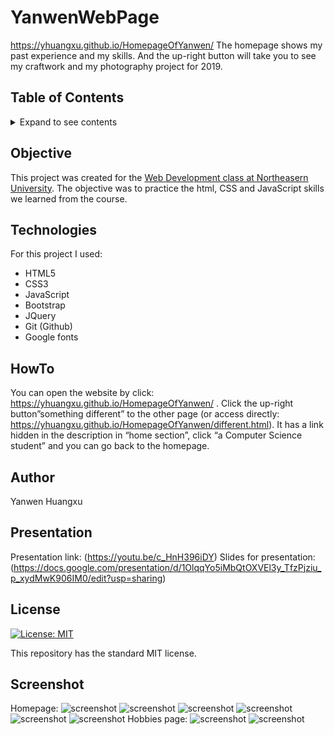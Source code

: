 # YanwenWebPage

https://yhuangxu.github.io/HomepageOfYanwen/
The homepage shows my past experience and my skills. And the up-right button will take you to see my craftwork and my photography project for 2019.

## Table of Contents
<details><summary>Expand to see contents</summary>
<p>

* **[Objective](#objective)**<br />
* **[Technologies](#technologies)**<br />
* **[HowTo](#HowTo)**<br />
* **[Author](#author)**<br />
* **[Screenshot](#screenshot)**<br />
* **[Presentation](#presentation)**<br />
* **[License](#license)**<br />

</p>
</details>

## Objective
This project was created for the [Web Development class at Northeasern University](http://johnguerra.co/classes/webDevelopment_spring_2019/). The objective was to practice the html, CSS and JavaScript skills we learned from the course.

## Technologies
For this project I used: 
* HTML5
* CSS3
* JavaScript
* Bootstrap
* JQuery
* Git (Github)
* Google fonts

## HowTo
You can open the website by click: https://yhuangxu.github.io/HomepageOfYanwen/ . Click the up-right button”something different” to the other page (or access directly: https://yhuangxu.github.io/HomepageOfYanwen/different.html). It has a link hidden in the description in “home section”, click “a Computer Science student” and you can go back to the homepage.

## Author
Yanwen Huangxu

## Presentation
Presentation link: (https://youtu.be/c_HnH396iDY)
Slides for presentation: (https://docs.google.com/presentation/d/1OlqqYo5iMbQtOXVEl3y_TfzPjziu_p_xydMwK906IM0/edit?usp=sharing)

## License
[![License: MIT](https://img.shields.io/badge/License-MIT-yellow.svg)](https://opensource.org/licenses/MIT)

This repository has the standard MIT license. 


## Screenshot
Homepage:
![screenshot](https://farm8.staticflickr.com/7823/31995628287_d759970cdb_k.jpg)
![screenshot](https://farm8.staticflickr.com/7803/46936584581_876c4e1e6e_k.jpg)
![screenshot](https://farm8.staticflickr.com/7867/46022662375_9d2511c4da_k.jpg)
![screenshot](https://farm8.staticflickr.com/7857/33061180348_8d8baeb422_k.jpg)
![screenshot](https://farm8.staticflickr.com/7825/33061179338_c6539611c2_k.jpg)
![screenshot](https://farm8.staticflickr.com/7875/46022663935_bcd928cabb_k.jpg)
Hobbies page:
![screenshot](https://farm5.staticflickr.com/4830/33061177688_d0504a1760_k.jpg)
![screenshot](https://farm8.staticflickr.com/7890/33061175908_5a36fe031c_k.jpg)
